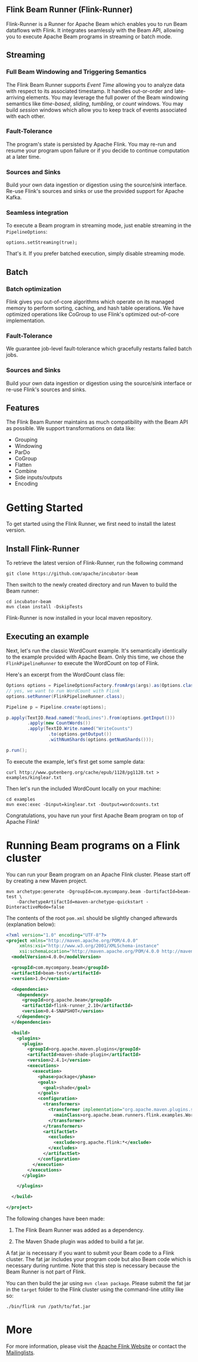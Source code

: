 Flink Beam Runner (Flink-Runner)
-------------------------------

Flink-Runner is a Runner for Apache Beam which enables you to
run Beam dataflows with Flink. It integrates seamlessly with the Beam
API, allowing you to execute Apache Beam programs in streaming or batch mode.

## Streaming

### Full Beam Windowing and Triggering Semantics

The Flink Beam Runner supports *Event Time* allowing you to analyze data with respect to its
associated timestamp. It handles out-or-order and late-arriving elements. You may leverage the full
power of the Beam windowing semantics like *time-based*, *sliding*, *tumbling*, or *count*
windows. You may build *session* windows which allow you to keep track of events associated with
each other.

### Fault-Tolerance

The program's state is persisted by Apache Flink. You may re-run and resume your program upon
failure or if you decide to continue computation at a later time.

### Sources and Sinks

Build your own data ingestion or digestion using the source/sink interface. Re-use Flink's sources
and sinks or use the provided support for Apache Kafka.

### Seamless integration

To execute a Beam program in streaming mode, just enable streaming in the `PipelineOptions`:

    options.setStreaming(true);

That's it. If you prefer batched execution, simply disable streaming mode.

## Batch

### Batch optimization

Flink gives you out-of-core algorithms which operate on its managed memory to perform sorting, 
caching, and hash table operations. We have optimized operations like CoGroup to use Flink's
optimized out-of-core implementation.

### Fault-Tolerance

We guarantee job-level fault-tolerance which gracefully restarts failed batch jobs.

### Sources and Sinks

Build your own data ingestion or digestion using the source/sink interface or re-use Flink's sources
and sinks.

## Features

The Flink Beam Runner maintains as much compatibility with the Beam API as possible. We
support transformations on data like:

- Grouping
- Windowing
- ParDo
- CoGroup
- Flatten
- Combine
- Side inputs/outputs
- Encoding

# Getting Started

To get started using the Flink Runner, we first need to install the latest version.

## Install Flink-Runner ##

To retrieve the latest version of Flink-Runner, run the following command

    git clone https://github.com/apache/incubator-beam

Then switch to the newly created directory and run Maven to build the Beam runner:

    cd incubator-beam
    mvn clean install -DskipTests

Flink-Runner is now installed in your local maven repository.

## Executing an example

Next, let's run the classic WordCount example. It's semantically identically to
the example provided with Apache Beam. Only this time, we chose the
`FlinkPipelineRunner` to execute the WordCount on top of Flink.

Here's an excerpt from the WordCount class file:

```java
Options options = PipelineOptionsFactory.fromArgs(args).as(Options.class);
// yes, we want to run WordCount with Flink
options.setRunner(FlinkPipelineRunner.class);

Pipeline p = Pipeline.create(options);

p.apply(TextIO.Read.named("ReadLines").from(options.getInput()))
		.apply(new CountWords())
		.apply(TextIO.Write.named("WriteCounts")
				.to(options.getOutput())
				.withNumShards(options.getNumShards()));

p.run();
```

To execute the example, let's first get some sample data:

    curl http://www.gutenberg.org/cache/epub/1128/pg1128.txt > examples/kinglear.txt

Then let's run the included WordCount locally on your machine:

    cd examples
    mvn exec:exec -Dinput=kinglear.txt -Doutput=wordcounts.txt

Congratulations, you have run your first Apache Beam program on top of Apache Flink!


# Running Beam programs on a Flink cluster

You can run your Beam program on an Apache Flink cluster. Please start off by creating a new
Maven project.

    mvn archetype:generate -DgroupId=com.mycompany.beam -DartifactId=beam-test \
        -DarchetypeArtifactId=maven-archetype-quickstart -DinteractiveMode=false

The contents of the root `pom.xml` should be slightly changed aftewards (explanation below):

```xml
<?xml version="1.0" encoding="UTF-8"?>
<project xmlns="http://maven.apache.org/POM/4.0.0"
     xmlns:xsi="http://www.w3.org/2001/XMLSchema-instance"
     xsi:schemaLocation="http://maven.apache.org/POM/4.0.0 http://maven.apache.org/xsd/maven-4.0.0.xsd">
  <modelVersion>4.0.0</modelVersion>

  <groupId>com.mycompany.beam</groupId>
  <artifactId>beam-test</artifactId>
  <version>1.0</version>

  <dependencies>
    <dependency>
      <groupId>org.apache.beam</groupId>
      <artifactId>flink-runner_2.10</artifactId>
      <version>0.4-SNAPSHOT</version>
    </dependency>
  </dependencies>

  <build>
    <plugins>
      <plugin>
        <groupId>org.apache.maven.plugins</groupId>
        <artifactId>maven-shade-plugin</artifactId>
        <version>2.4.1</version>
        <executions>
          <execution>
            <phase>package</phase>
            <goals>
              <goal>shade</goal>
            </goals>
            <configuration>
              <transformers>
                <transformer implementation="org.apache.maven.plugins.shade.resource.ManifestResourceTransformer">
                  <mainClass>org.apache.beam.runners.flink.examples.WordCount</mainClass>
                </transformer>
              </transformers>
              <artifactSet>
                <excludes>
                  <exclude>org.apache.flink:*</exclude>
                </excludes>
              </artifactSet>
            </configuration>
          </execution>
        </executions>
      </plugin>

    </plugins>

  </build>

</project>
```

The following changes have been made:

1. The Flink Beam Runner was added as a dependency.

2. The Maven Shade plugin was added to build a fat jar.

A fat jar is necessary if you want to submit your Beam code to a Flink cluster. The fat jar
includes your program code but also Beam code which is necessary during runtime. Note that this
step is necessary because the Beam Runner is not part of Flink.

You can then build the jar using `mvn clean package`. Please submit the fat jar in the `target`
folder to the Flink cluster using the command-line utility like so:

    ./bin/flink run /path/to/fat.jar


# More

For more information, please visit the [Apache Flink Website](http://flink.apache.org) or contact
the [Mailinglists](http://flink.apache.org/community.html#mailing-lists).